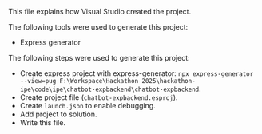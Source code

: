 This file explains how Visual Studio created the project.

The following tools were used to generate this project:
- Express generator

The following steps were used to generate this project:
- Create express project with express-generator: `npx express-generator --view=pug F:\Workspace\Hackathon 2025\hackathon-ipe\code\ipe\chatbot-expbackend\chatbot-expbackend`.
- Create project file (`chatbot-expbackend.esproj`).
- Create `launch.json` to enable debugging.
- Add project to solution.
- Write this file.

